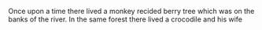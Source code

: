 Once upon a time there lived a monkey recided berry tree which was on the banks of the river. 
In the same forest there lived a crocodile and his wife 